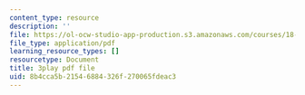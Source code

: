 ```yaml
---
content_type: resource
description: ''
file: https://ol-ocw-studio-app-production.s3.amazonaws.com/courses/18-03sc-differential-equations-fall-2011/8b4cca5b21546884326f270065fdeac3_BniJM-ireXQ.pdf
file_type: application/pdf
learning_resource_types: []
resourcetype: Document
title: 3play pdf file
uid: 8b4cca5b-2154-6884-326f-270065fdeac3
---
```

